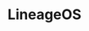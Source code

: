 ---
facebook: https://facebook.com/lineageandroid
git: https://github.com/lineageos
googleplus: https://plus.google.com/113897076738126120764
guide: https://github.com/LineageOS/lineage_wiki/tree/master/images
logohandle: lineageos
sort: lineageos
title: LineageOS
twitter: https://x.com/lineageandroid
website: https://www.lineageos.org/
wikipedia: https://en.wikipedia.org/wiki/LineageOS
---